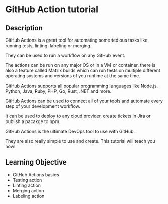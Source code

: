 # GitHub Action tutorial

## Description

GitHub Actions is a great tool for automating some tedious tasks like running tests, linting, labeling or merging.

They can be used to run a workflow on any GitHub event.

The actions can be run on any major OS or in a VM or container, there is also a feature called Matrix builds which can run tests on multiple different operating systems and versions of you runtime at the same time.

GitHub Actions supports all popular programming languages like Node.js, Python, Java, Ruby, PHP, Go, Rust, .NET and more.

GitHub Actions can be used to connect all of your tools and automate every step of your development workflow.

It can be used to deploy to any cloud provider, create tickets in Jira or publish a pacakge to npm.

GitHub Actions is the ultimate DevOps tool to use with GitHub.

They are also really simple to use and create. This tutorial will teach you how!

## Learning Objective

- GitHub Actions basics
- Testing action
- Linting action
- Merging action
- Labeling action
